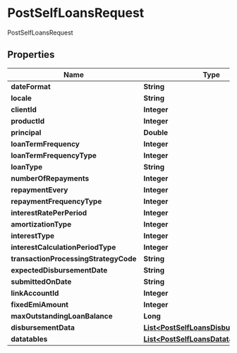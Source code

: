 

# PostSelfLoansRequest

PostSelfLoansRequest
## Properties

Name | Type                                                                              | Description | Notes
------------ |-----------------------------------------------------------------------------------| ------------- | -------------
**dateFormat** | **String**                                                                        |  |  [optional]
**locale** | **String**                                                                        |  |  [optional]
**clientId** | **Integer**                                                                       |  |  [optional]
**productId** | **Integer**                                                                       |  |  [optional]
**principal** | **Double**                                                                        |  |  [optional]
**loanTermFrequency** | **Integer**                                                                       |  |  [optional]
**loanTermFrequencyType** | **Integer**                                                                       |  |  [optional]
**loanType** | **String**                                                                        |  |  [optional]
**numberOfRepayments** | **Integer**                                                                       |  |  [optional]
**repaymentEvery** | **Integer**                                                                       |  |  [optional]
**repaymentFrequencyType** | **Integer**                                                                       |  |  [optional]
**interestRatePerPeriod** | **Integer**                                                                       |  |  [optional]
**amortizationType** | **Integer**                                                                       |  |  [optional]
**interestType** | **Integer**                                                                       |  |  [optional]
**interestCalculationPeriodType** | **Integer**                                                                       |  |  [optional]
**transactionProcessingStrategyCode** | **String**                                                                        |  |  [optional]
**expectedDisbursementDate** | **String**                                                                        |  |  [optional]
**submittedOnDate** | **String**                                                                        |  |  [optional]
**linkAccountId** | **Integer**                                                                       |  |  [optional]
**fixedEmiAmount** | **Integer**                                                                       |  |  [optional]
**maxOutstandingLoanBalance** | **Long**                                                                          |  |  [optional]
**disbursementData** | [**List&lt;PostSelfLoansDisbursementData&gt;**](PostSelfLoansDisbursementData.md) |  |  [optional]
**datatables** | [**List&lt;PostSelfLoansDatatables&gt;**](PostSelfLoansDatatables.md)             |  |  [optional]



